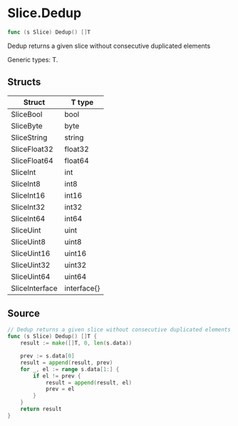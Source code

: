 # Slice.Dedup

```go
func (s Slice) Dedup() []T
```

Dedup returns a given slice without consecutive duplicated elements

Generic types: T.

## Structs

| Struct | T type |
| ------ | ------ |
| SliceBool | bool |
| SliceByte | byte |
| SliceString | string |
| SliceFloat32 | float32 |
| SliceFloat64 | float64 |
| SliceInt | int |
| SliceInt8 | int8 |
| SliceInt16 | int16 |
| SliceInt32 | int32 |
| SliceInt64 | int64 |
| SliceUint | uint |
| SliceUint8 | uint8 |
| SliceUint16 | uint16 |
| SliceUint32 | uint32 |
| SliceUint64 | uint64 |
| SliceInterface | interface{} |

## Source

```go
// Dedup returns a given slice without consecutive duplicated elements
func (s Slice) Dedup() []T {
	result := make([]T, 0, len(s.data))

	prev := s.data[0]
	result = append(result, prev)
	for _, el := range s.data[1:] {
		if el != prev {
			result = append(result, el)
			prev = el
		}
	}
	return result
}
```

